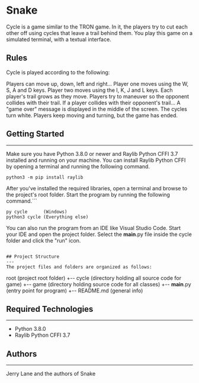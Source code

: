 # Snake
Cycle is a game similar to the TRON game. In it, the players try to cut each other 
off using cycles that leave a trail behind them. You play this game on a simulated 
terminal, with a textual interface.

## Rules
Cycle is played according to the following:

  Players can move up, down, left and right...
    Player one moves using the W, S, A and D keys.
    Player two moves using the I, K, J and L keys.
  Each player's trail grows as they move.
    Players try to maneuver so the opponent collides with their trail.
  If a player collides with their opponent's trail...
    A "game over" message is displayed in the middle of the screen.
    The cycles turn white.
    Players keep moving and turning, but the game has ended.

## Getting Started
---
Make sure you have Python 3.8.0 or newer and Raylib Python CFFI 3.7 installed and running on your machine. You can install Raylib Python CFFI by opening a terminal and running the following command.
```
python3 -m pip install raylib
```
After you've installed the required libraries, open a terminal and browse to the project's root folder. Start the program by running the following command.```
```
py cycle      (Windows)
python3 cycle (Everything else)
```
You can also run the program from an IDE like Visual Studio Code. Start your IDE and open the 
project folder. Select the __main__.py file inside the cycle folder and click the "run" icon.
```

## Project Structure
---
The project files and folders are organized as follows:
```
root                    (project root folder)
+-- cycle               (directory holding all source code for game)
  +-- game              (directory holding source code for all classes)
  +-- __main__.py       (entry point for program)
+-- README.md           (general info)

## Required Technologies
---
* Python 3.8.0
* Raylib Python CFFI 3.7

## Authors
---
Jerry Lane and the authors of Snake
